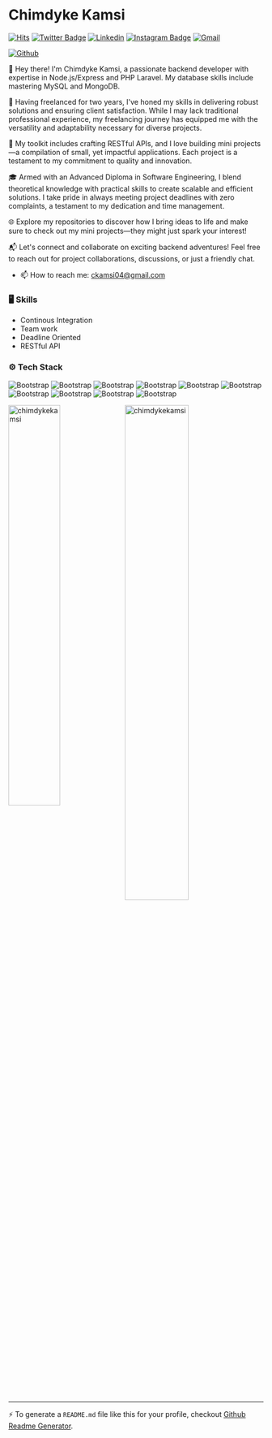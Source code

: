 # Chimdyke Kamsi

[![Hits](https://hits.seeyoufarm.com/api/count/incr/badge.svg?url=https%3A%2F%2Fgithub.com%2Fchimdykekamsi%2Fchimdykekamsi&count_bg=%2379C83D&title_bg=%23555555&icon=&icon_color=%23E7E7E7&title=Profile+Views&edge_flat=false)](https://hits.seeyoufarm.com)
[![Twitter Badge](https://img.shields.io/badge/-Twitter-1da1f2?labelColor=1da1f2&logo=twitter&logoColor=white&link=https://twitter.com/https://twitter.com/ChimdykeKamsi)](https://twitter.com/https://twitter.com/ChimdykeKamsi)
[![Linkedin](https://img.shields.io/badge/-LinkedIn-blue?style=flat&logo=Linkedin&logoColor=white)](https://www.linkedin.com/in/www.linkedin.com/in/chimdike-anagboso-21b6b3255/)
[![Instagram Badge](https://img.shields.io/badge/-Instagram-purple?logo=instagram&logoColor=white&link=https://instagram.com/https://www.instagram.com/chimdykekamsi//)](https://www.instagram.com/https://www.instagram.com/chimdykekamsi/)
[![Gmail](https://img.shields.io/badge/-Gmail-c14438?style=flat&logo=Gmail&logoColor=white)](mailto:ckamsi04@gmail.com)

[![Github](https://img.shields.io/github/followers/chimdykekamsi?label=Follow&style=social)](https://github.com/chimdykekamsi)

👋 Hey there! I'm Chimdyke Kamsi, a passionate backend developer with expertise in Node.js/Express and PHP Laravel. My database skills include mastering MySQL and MongoDB.

💼 Having freelanced for two years, I've honed my skills in delivering robust solutions and ensuring client satisfaction. While I may lack traditional professional experience, my freelancing journey has equipped me with the versatility and adaptability necessary for diverse projects.

🚀 My toolkit includes crafting RESTful APIs, and I love building mini projects—a compilation of small, yet impactful applications. Each project is a testament to my commitment to quality and innovation.

🎓 Armed with an Advanced Diploma in Software Engineering, I blend theoretical knowledge with practical skills to create scalable and efficient solutions. I take pride in always meeting project deadlines with zero complaints, a testament to my dedication and time management.

🌐 Explore my repositories to discover how I bring ideas to life and make sure to check out my mini projects—they might just spark your interest!

📬 Let's connect and collaborate on exciting backend adventures! Feel free to reach out for project collaborations, discussions, or just a friendly chat.

- 📫 How to reach me: ckamsi04@gmail.com

### 🖥 Skills

- Continous Integration
- Team work
- Deadline Oriented
- RESTful API
### ⚙️ Tech Stack

![Bootstrap](https://img.shields.io/badge/-Javascript-05122A?style=plastic&logo=Javascript&color=353535) ![Bootstrap](https://img.shields.io/badge/-Docker-05122A?style=plastic&logo=Docker&color=353535) ![Bootstrap](https://img.shields.io/badge/-MongoDB-05122A?style=plastic&logo=MongoDB&color=353535) ![Bootstrap](https://img.shields.io/badge/-MySQL-05122A?style=plastic&logo=MySQL&color=353535) ![Bootstrap](https://img.shields.io/badge/-PHP-05122A?style=plastic&logo=PHP&color=353535) ![Bootstrap](https://img.shields.io/badge/-Laravel-05122A?style=plastic&logo=Laravel&color=353535) ![Bootstrap](https://img.shields.io/badge/-Vue.js-05122A?style=plastic&logo=Vue.js&color=353535) ![Bootstrap](https://img.shields.io/badge/-Node.js-05122A?style=plastic&logo=Node.js&color=353535) ![Bootstrap](https://img.shields.io/badge/-Express-05122A?style=plastic&logo=Express&color=353535) ![Bootstrap](https://img.shields.io/badge/-Visual%20Studio%20Code-05122A?style=plastic&logo=Visual-Studio-Code&color=353535)

<div>
  <img width="45%" align="left" src="https://github-readme-stats.vercel.app/api/top-langs?username=chimdykekamsi&show_icons=true&locale=en&layout=compact" alt="chimdykekamsi" />
  <img width="50%"  src="https://github-readme-streak-stats.herokuapp.com/?user=chimdykekamsi&" alt="chimdykekamsi" />
</div>


---
:zap: To generate a `README.md` file like this for your profile, checkout [Github Readme Generator](https://hejazizo-github-profile-readme-srcstreamlit-app-i6skm7.streamlit.app/).
